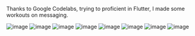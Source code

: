 Thanks to Google Codelabs, trying to proficient in Flutter, I made some workouts on messaging.

<img src="https://github.com/gokhankar/flutter_motion_animations_reply/blob/master/screenshots/Ekran%20g%C3%B6r%C3%BCnt%C3%BCleri_20220423-232935.png" alt="image">
<img src="https://github.com/gokhankar/flutter_motion_animations_reply/blob/master/screenshots/Ekran%20g%C3%B6r%C3%BCnt%C3%BCleri_20220423-232946.png" alt="image">
<img src="https://github.com/gokhankar/flutter_motion_animations_reply/blob/master/screenshots/Ekran%20g%C3%B6r%C3%BCnt%C3%BCleri_20220423-232952.png" alt="image">
<img src="https://github.com/gokhankar/flutter_motion_animations_reply/blob/master/screenshots/Ekran%20g%C3%B6r%C3%BCnt%C3%BCleri_20220423-233002.png" alt="image">
<img src="https://github.com/gokhankar/flutter_motion_animations_reply/blob/master/screenshots/Ekran%20g%C3%B6r%C3%BCnt%C3%BCleri_20220423-233014.png" alt="image">
<img src="https://github.com/gokhankar/flutter_motion_animations_reply/blob/master/screenshots/Ekran%20g%C3%B6r%C3%BCnt%C3%BCleri_20220423-233031.png" alt="image">
<img src="https://github.com/gokhankar/flutter_motion_animations_reply/blob/master/screenshots/Ekran%20g%C3%B6r%C3%BCnt%C3%BCleri_20220423-233043.png" alt="image">
<img src="https://github.com/gokhankar/flutter_motion_animations_reply/blob/master/screenshots/Ekran%20g%C3%B6r%C3%BCnt%C3%BCleri_20220423-233050.png" alt="image">
